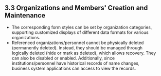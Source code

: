 ## 3.3 Organizations and Members' Creation and Maintenance

- The corresponding form styles can be set by organization categories, supporting customized displays of different data formats for various organizations.
- Referenced organizations/personnel cannot be physically deleted (permanently deleted). Instead, they should be managed through logically deleted (hide or mark as deleted), which allows recovery. They can also be disabled or enabled. Additionally, since institutions/personnel have historical records of name changes, business system applications can access to view the records.
